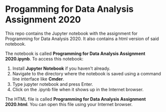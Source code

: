 # Progamming for Data Analysis Assignment 2020
This repo contains the Jupyter notebook with the assignment for Programming for Data Analysis 2020. It also contains a html version of said notebook.

The notebook is called **Programming for Data Analysis Assignment 2020.ipynb**. To access this notebook:



1. Install **Jupyter Notebook** if you haven't already.
2. Navigate to the directory where the notebook is saved using a command line interface like **Cmder**. 
3. Type jupyter notebook and press Enter.
4. Click on the .ipynb file when it shows up in the Internet browser.

The HTML file is called **Programming for Data Analysis Assignment 2020.html**. You can open this file using your Internet browser.




